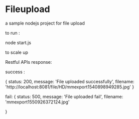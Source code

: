 # Fileupload
a sample nodejs project for file upload 

to run :

node start.js

to scale up 

Restful APIs response:

success :

{
  status: 200,
  message: 'File uploaded successfully',
  filename: 'http://localhost:8081/file/HD/mmexport1540898949285.jpg'
}


fail:
{
  status: 500,
  message: 'File uploaded fail',
  filename: 'mmexport1550926372124.jpg'
                        
 }
